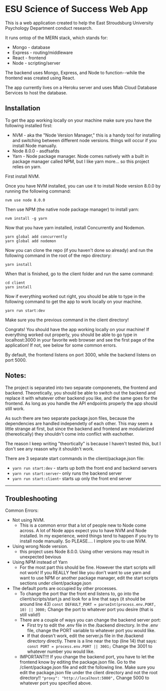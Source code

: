 <h1>ESU Science of Success Web App</h1>


This is a web application created to help the East Stroudsburg University Psychology Department conduct research.

It runs ontop of the MERN stack, which stands for:
* Mongo - database 
* Express - routing/middleware
* React - frontend 
* Node - scripting/server 

The backend uses Mongo, Express, and Node to function--while the frontend was created using React.

The app currently lives on a Heroku server and uses Mlab Cloud Database Services to host the database.

<h2>Installation</h2>

To get the app working locally on your machine make sure you have the following installed first:

* NVM - aka the "Node Version Manager," this is a handy tool for installing and switching between different node versions. things will occur if you install Node manually.
* Node 8.0.0 - asdfsafds
* Yarn - Node package manager. Node comes natively with a built in package manager called NPM, but I like yarn more... so this project relies on yarn.

First install NVM.

Once you have NVM installed, you can use it to install Node version 8.0.0 by running the following command:

`nvm use node 8.0.0`

Then use NPM (the native node package manager) to install yarn:

`nvm install -g yarn` 

Now that you have yarn installed, install Concurrently and Nodemon. 

```
yarn global add concurrently
yarn global add nodemon
```
Now you can clone the repo (if you haven't done so already) and run the following command in the root of the repo directory:

`yarn install`

When that is finished, go to the client folder and run the same command:

```
cd client
yarn install
``` 

Now if everything worked out right, you should be able to type in the following command to get the app to work locally on your machine.

`yarn run start:dev`

Make sure you the previous command in the client directory!

Congrats! You should have the app working locally on your machine! If everything worked out properly, you should be able to go type in localhost:3000 in your favorite web browser and see the first page of the application! If not, see below for some common errors.

By default, the frontend listens on port 3000, while the backend listens on port 5000.

<h2>Notes:</h2>

The project is separated into two separate componenets, the frontend and backend. Theoretically, you should be able to switch out the backend and replace it with whatever other backend you like, and the same goes for the frontend. As long as you handle the API endpoints properly the app should still work.

As such there are two separate package.json files, because the dependencies are handled independetly of each other. This may seem a little strange at first, but since the backend and frontend are modularized (thereotically) they shouldn't come into conflict with eachother.

The reason I keep writing "theortically" is because I haven't tested this, but I don't see any reason why it shouldn't work.

There are 3 separate start commands in the client/package.json file:
*  `yarn run start:dev` - starts up both the front end and backend servers
*  `yarn run start:server`- only runs the backend server
*  `yarn run start:client`- starts up only the front end server

<hr>

<h2>Troubleshooting</h2>
Common Errors:

* Not using NVM.
  * This is a common error that a lot of people new to Node come across. A lot of Node apps expect you to have NVM and Node installed. In my experience, weird things tend to happen if you try to install node manually. So PLEASE.... I implore you to use NVM.
* Using wrong Node version.
  * this project uses Node 8.0.0. Using other versions may result in unexpected bevious
* Using NPM instead of Yarn
  * For the most part this should be fine. However the start scripts will not work! If you REALLY feel like you don't want to use yarn and want to use NPM or another package manager, edit the start scripts sections under client/package.json
* The default ports are occupied by other processes.
  * To change the port thar the front end listens to, go into the client/scripts/start.js and look for a line that says (it should be around line 43)
    `const DEFAULT_PORT = parseInt(process.env.PORT, 10) || 3000;`
    Change the port to whatever port you desire (that is still valid!)
  * There are a couple of ways you can change the backend server port:
    *  First try to edit the .env file in the /backend directory. In the .env file, change the PORT variable to whatever port you would like.
    *  If that doesn't work, edit the server.js file in the /backend directory directly. There is a line near the top (line 14) that says:
       `const PORT = process.env.PORT || 3001;`
       Change the 3001 to whatever number you would like.
  * IMPORTANT!!! If you change the backend port, you have to let the frontend know by editing the package.json file. Go to the /client/package.json file and edit the following line. Make sure you edit the package.json file under the client directory and not the root directory!!
       `"proxy": "http://localhost:5000",` Change 5000 to whatever port you specified above.
